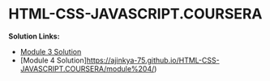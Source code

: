 # HTML-CSS-JAVASCRIPT.COURSERA
<b>Solution Links:</b> <br>
- [Module 3 Solution](http://faheemzunjani.github.io/Coursera-WebDev-JHU-Assignments/module-3-solution/index.html) <br>
- [Module 4 Solution]https://ajinkya-75.github.io/HTML-CSS-JAVASCRIPT.COURSERA/module%204/) <br>
